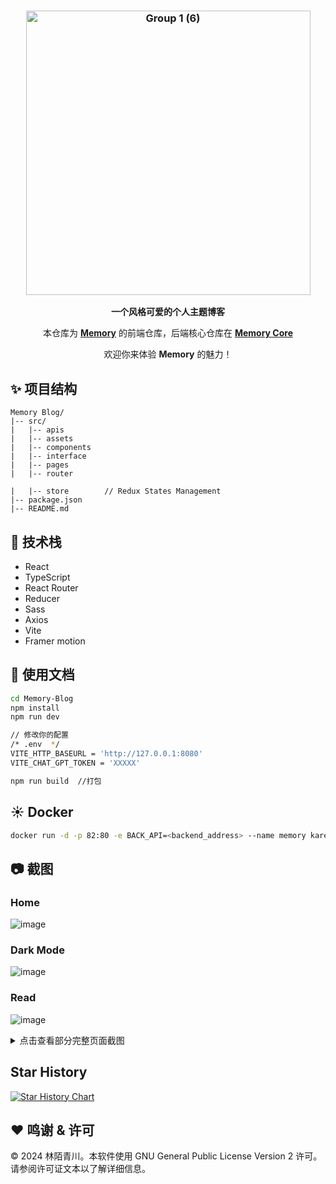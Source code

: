 <h3 align="center"><img width="455" alt="Group 1 (6)" src="https://github.com/LinMoQC/Memory-Blog/assets/59323207/36d220c4-0d55-475f-abab-b25bad2ef6f1"></h3>

<p align="center"><strong>一个风格可爱的个人主题博客</strong></p>

<p align="center">本仓库为 <strong><a href="https://github.com/LinMoQC/Memory-Blog">Memory</a></strong> 的前端仓库，后端核心仓库在 <strong><a href="https://github.com/LinMoQC/Memory-Core">Memory Core</a></strong>  
</p>

<p align="center">欢迎你来体验 <strong>Memory</strong> 的魅力！ </p>

  
 ## :sparkles: 项目结构

```text
Memory Blog/
|-- src/
|   |-- apis
|   |-- assets
|   |-- components
|   |-- interface
|   |-- pages
|   |-- router

|   |-- store        // Redux States Management
|-- package.json
|-- README.md
```
  
 ## :wrench: 技术栈 

 - React
 - TypeScript
 - React Router
 - Reducer
 - Sass
 - Axios
 - Vite
 - Framer motion
  
 ## 📄 使用文档 
  
 ```bash
cd Memory-Blog
npm install
npm run dev

// 修改你的配置
/* .env  */
VITE_HTTP_BASEURL = 'http://127.0.0.1:8080'
VITE_CHAT_GPT_TOKEN = 'XXXXX'

npm run build  //打包
 ```
## ☀️ Docker
```bash
docker run -d -p 82:80 -e BACK_API=<backend_address> --name memory karensky/memory_blog:latest
```
  
 ## :camera: 截图 
  
### Home
![image](https://github.com/LinMoQC/Memory-Blog/assets/59323207/aa059596-aef0-496b-8003-4832cbd56ffa)

### Dark Mode
![image](https://github.com/LinMoQC/Memory-Blog/assets/59323207/9a3406d1-c5dd-492c-86ee-06ced76a50bb)

### Read
![image](https://github.com/LinMoQC/Memory-Blog/assets/59323207/161a71ab-6e47-4afd-a3eb-3669ee4a787a)


  
 <details> 
 <summary> 
 点击查看部分完整页面截图 
 </summary> 

### Login
![image](https://github.com/LinMoQC/Memory-Blog/assets/59323207/90c17b57-a5d5-46aa-80d5-e5103d2c9728)

### Admin
![image](https://github.com/LinMoQC/Memory-Blog/assets/59323207/7cddfac9-0ea2-4691-93dd-2a29640149ad)

</details>

## Star History 
  
 <a href="https://star-history.com/#aifuxi/fuxiaochen&Date"> 
  <picture> 
    <source media="(prefers-color-scheme: dark)" srcset="https://api.star-history.com/svg?repos=LinMoQC/Memory-Blog&type=Date&theme=dark" /> 
    <source media="(prefers-color-scheme: light)" srcset="https://api.star-history.com/svg?repos=LinMoQC/Memory-Blog&type=Date" /> 
    <img alt="Star History Chart" src="https://api.star-history.com/svg?repos=LinMoQC/Memory-Blog&type=Date" /> 
  </picture> 
 </a>
  
  
## :heart: 鸣谢 & 许可   
© 2024 林陌青川。本软件使用 GNU General Public License Version 2 许可。请参阅许可证文本以了解详细信息。
